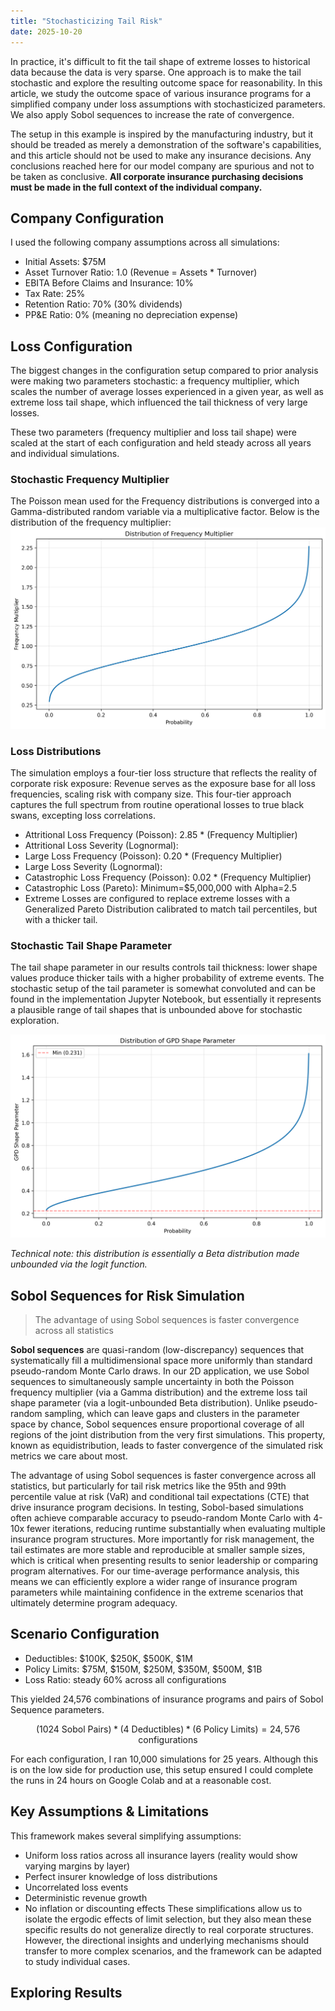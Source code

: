 ```yaml
---
title: "Stochasticizing Tail Risk"
date: 2025-10-20
---
```


In practice, it's difficult to fit the tail shape of extreme losses to historical data because the data is very sparse. One approach is to make the tail stochastic and explore the resulting outcome space for reasonability. In this article, we study the outcome space of various insurance programs for a simplified company under loss assumptions with stochasticized parameters. We also apply Sobol sequences to increase the rate of convergence.

The setup in this example is inspired by the manufacturing industry, but it should be treaded as merely a demonstration of the software's capabilities, and this article should not be used to make any insurance decisions. Any conclusions reached here for our model company are spurious and not to be taken as conclusive. **All corporate insurance purchasing decisions must be made in the full context of the individual company.**

## Company Configuration

I used the following company assumptions across all simulations:
- Initial Assets: \$75M
- Asset Turnover Ratio: 1.0 (Revenue = Assets * Turnover)
- EBITA Before Claims and Insurance: 10%
- Tax Rate: 25%
- Retention Ratio: 70% (30% dividends)
- PP&E Ratio: 0% (meaning no depreciation expense)

## Loss Configuration

The biggest changes in the configuration setup compared to prior analysis were making two parameters stochastic: a frequency multiplier, which scales the number of average losses experienced in a given year, as well as extreme loss tail shape, which influenced the tail thickness of very large losses.

These two parameters (frequency multiplier and loss tail shape) were scaled at the start of each configuration and held steady across all years and individual simulations.

### Stochastic Frequency Multiplier

The Poisson mean used for the Frequency distributions is converged into a Gamma-distributed random variable via a multiplicative factor. Below is the distribution of the frequency multiplier:
![](images/2025_10_20_stoch_tail_shape_with_sobol/freq_multiplier_dist.png)

### Loss Distributions

The simulation employs a four-tier loss structure that reflects the reality of corporate risk exposure:
Revenue serves as the exposure base for all loss frequencies, scaling risk with company size.
This four-tier approach captures the full spectrum from routine operational losses to true black swans, excepting loss correlations.
- Attritional Loss Frequency (Poisson): 2.85 * (Frequency Multiplier)
- Attritional Loss Severity (Lognormal): 
- Large Loss Frequency (Poisson): 0.20 * (Frequency Multiplier)
- Large Loss Severity (Lognormal): 
- Catastrophic Loss Frequency (Poisson): 0.02 * (Frequency Multiplier)
- Catastrophic Loss (Pareto): Minimum=\$5,000,000 with Alpha=2.5
- Extreme Losses are configured to replace extreme losses with a Generalized Pareto Distribution calibrated to match tail percentiles, but with a thicker tail.

### Stochastic Tail Shape Parameter

The tail shape parameter in our results controls tail thickness: lower shape values produce thicker tails with a higher probability of extreme events.
The stochastic setup of the tail parameter is somewhat convoluted and can be found in the implementation Jupyter Notebook, but essentially it represents a plausible range of tail shapes that is unbounded above for stochastic exploration.

![](images/2025_10_20_stoch_tail_shape_with_sobol/gpd_shape_param_dist.png)

_Technical note: this distribution is essentially a Beta distribution made unbounded via the logit function._

## Sobol Sequences for Risk Simulation

> The advantage of using Sobol sequences is faster convergence across all statistics

**Sobol sequences** are quasi-random (low-discrepancy) sequences that systematically fill a multidimensional space more uniformly than standard pseudo-random Monte Carlo draws. In our 2D application, we use Sobol sequences to simultaneously sample uncertainty in both the Poisson frequency multiplier (via a Gamma distribution) and the extreme loss tail shape parameter (via a logit-unbounded Beta distribution). Unlike pseudo-random sampling, which can leave gaps and clusters in the parameter space by chance, Sobol sequences ensure proportional coverage of all regions of the joint distribution from the very first simulations. This property, known as equidistribution, leads to faster convergence of the simulated risk metrics we care about most.

The advantage of using Sobol sequences is faster convergence across all statistics, but particularly for tail risk metrics like the 95th and 99th percentile value at risk (VaR) and conditional tail expectations (CTE) that drive insurance program decisions. In testing, Sobol-based simulations often achieve comparable accuracy to pseudo-random Monte Carlo with 4-10x fewer iterations, reducing runtime substantially when evaluating multiple insurance program structures. More importantly for risk management, the tail estimates are more stable and reproducible at smaller sample sizes, which is critical when presenting results to senior leadership or comparing program alternatives. For our time-average performance analysis, this means we can efficiently explore a wider range of insurance program parameters while maintaining confidence in the extreme scenarios that ultimately determine program adequacy.

## Scenario Configuration

- Deductibles: \$100K, \$250K, \$500K, \$1M
- Policy Limits: \$75M, \$150M, \$250M, \$350M, \$500M, \$1B
- Loss Ratio: steady 60% across all configurations

This yielded 24,576 combinations of insurance programs and pairs of Sobol Sequence parameters.

$$(\text{1024 Sobol Pairs}) * (\text{4 Deductibles}) * (\text{6 Policy Limits}) = 24,576 \text{ configurations}$$

For each configuration, I ran 10,000 simulations for 25 years. Although this is on the low side for production use, this setup ensured I could complete the runs in 24 hours on Google Colab and at a reasonable cost.

## Key Assumptions & Limitations

This framework makes several simplifying assumptions:
- Uniform loss ratios across all insurance layers (reality would show varying margins by layer)
- Perfect insurer knowledge of loss distributions
- Uncorrelated loss events
- Deterministic revenue growth
- No inflation or discounting effects
These simplifications allow us to isolate the ergodic effects of limit selection, but they also mean  these specific results do not generalize directly to real corporate structures. However, the directional insights and underlying mechanisms should transfer to more complex scenarios, and the framework can be adapted to study individual cases.

## Exploring Results
